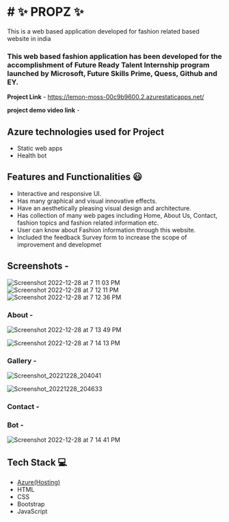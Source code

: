 # # ✨  PROPZ ✨

This is a web based application developed for fashion related based website in india

### This web based fashion application has been developed for the accomplishment of Future Ready Talent Internship program launched by Microsoft, Future Skills Prime, Quess, Github and EY.


**Project Link** - https://lemon-moss-00c9b9600.2.azurestaticapps.net/

**project demo video link** - 

## Azure technologies used for Project

- Static web apps
- Health bot

## Features and Functionalities 😃

- Interactive and responsive UI.
- Has many graphical and visual innovative effects.
- Have an aesthetically pleasing visual design and architecture.
- Has collection of many web pages including Home, About Us, Contact, fashion topics and fashion related information etc.
- User can know about Fashion information through this website.
- Included the feedback Survey form to increase the scope of improvement and developmet

## Screenshots -
![Screenshot 2022-12-28 at 7 11 03 PM](https://user-images.githubusercontent.com/115779688/209821130-e309d6d8-1288-40c8-863d-352da8b68fb2.png)
![Screenshot 2022-12-28 at 7 12 11 PM](https://user-images.githubusercontent.com/115779688/209821185-a8396379-7822-4969-991b-d7d7c80df219.png)
![Screenshot 2022-12-28 at 7 12 36 PM](https://user-images.githubusercontent.com/115779688/209821311-4054d323-6a3f-451e-ae05-c39ed4ae1698.png)




   

### About  -
![Screenshot 2022-12-28 at 7 13 49 PM](https://user-images.githubusercontent.com/115779688/209821394-8f004f12-6306-48c9-b36f-bd798a21acc9.png)
           
 ![Screenshot 2022-12-28 at 7 14 13 PM](https://user-images.githubusercontent.com/115779688/209821452-956f6f68-59f2-4d7b-bc0d-37a89648944c.png)

          



### Gallery -
![Screenshot_20221228_204041](https://user-images.githubusercontent.com/115779688/209833198-7267a716-4cc9-434d-9956-f79c5d416082.png)


![Screenshot_20221228_204633](https://user-images.githubusercontent.com/115779688/209833319-ce58f2e4-8dc1-4744-9872-e76208b0fb96.png)

### Contact  -



###  Bot  -
![Screenshot 2022-12-28 at 7 14 41 PM](https://user-images.githubusercontent.com/115779688/209821513-2cb669fe-63c0-44f4-87d1-99d7d7348071.png)




## Tech Stack 💻

- [Azure(Hosting)](https://azure.microsoft.com/en-in/features/azure-portal/)
- HTML
- CSS
- Bootstrap
- JavaScript
